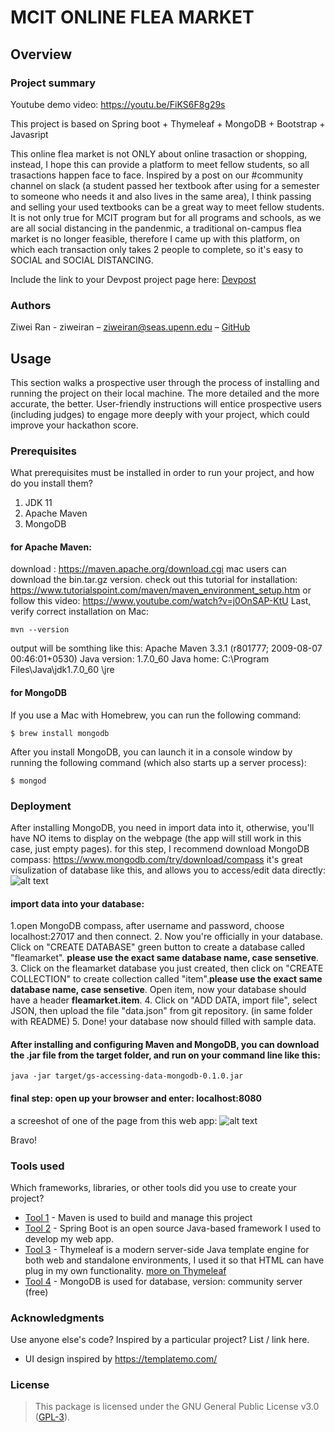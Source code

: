 # MCIT ONLINE FLEA MARKET

## Overview

### Project summary

Youtube demo video: https://youtu.be/FiKS6F8g29s


This project is based on Spring boot + Thymeleaf + MongoDB + Bootstrap + Javasript 


This online flea market is not ONLY about online trasaction or shopping, instead, I hope this can provide a platform to meet fellow students, so all trasactions happen face to face. 
Inspired by a post on our #community channel on slack (a student passed her textbook after using for a semester to someone who needs it and also lives in the same area), I think passing and selling your used textbooks can be a great way to meet fellow students. It is not only true for MCIT program but for all programs and schools, as we are all social distancing in the pandenmic, a traditional on-campus flea market is no longer feasible, therefore I came up with this platform, on which each transaction only takes 2 people to complete, so it's easy to SOCIAL and SOCIAL DISTANCING.

Include the link to your Devpost project page here: [Devpost](https://devpost.com/software/mcit-online-flea-market)

### Authors

Ziwei Ran - ziweiran – ziweiran@seas.upenn.edu – [GitHub](https://github.com/ziweiran)


## Usage

This section walks a prospective user through the process of installing and running the project on their local machine. The more detailed and the more accurate, the better. User-friendly instructions will entice prospective users (including judges) to engage more deeply with your project, which could improve your hackathon score.

### Prerequisites

What prerequisites must be installed in order to run your project, and how do you install them?
1. JDK 11
2. Apache Maven
3. MongoDB

#### for Apache Maven: 
download : https://maven.apache.org/download.cgi mac users can download the bin.tar.gz version.
check out this tutorial for installation:  https://www.tutorialspoint.com/maven/maven_environment_setup.htm or follow this video: https://www.youtube.com/watch?v=j0OnSAP-KtU
Last, verify correct installation on Mac:
```
mvn --version
```
output will be somthing like this: 
Apache Maven 3.3.1 (r801777; 2009-08-07 00:46:01+0530)
Java version: 1.7.0_60
Java home: C:\Program Files\Java\jdk1.7.0_60 \jre

#### for MongoDB
If you use a Mac with Homebrew, you can run the following command:
```
$ brew install mongodb
```
After you install MongoDB, you can launch it in a console window by running the following command (which also starts up a server process):
```
$ mongod
```


### Deployment

After installing MongoDB, you need in import data into it, otherwise, you'll have NO items to display on the webpage (the app will still work in this case, just empty pages).
for this step, I recommend download MongoDB compass: https://www.mongodb.com/try/download/compass it's great visulization of database like this, and allows you to access/edit data directly: 
![alt text](https://docs.mongodb.com/compass/master/_images/query-skip-success.png)

#### import data into your database:
 1.open MongoDB compass, after username and password, choose localhost:27017 and then connect.
 2. Now you're officially in your database. Click on "CREATE DATABASE" green button to create a database called "fleamarket". **please use the exact same database name, case sensetive**.
 3. Click on the fleamarket database you just created, then click on "CREATE COLLECTION" to create collection called "item".**please use the exact same database name, case sensetive**. Open item, now your database should have a header **fleamarket.item**. 
 4. Click on "ADD DATA, import file", select JSON, then upload the file "data.json" from git repository. (in same folder with README)
 5. Done! your database now should filled with sample data. 


#### After installing and configuring Maven and MongoDB, you can download the .jar file from the target folder, and run on your command line like this: 
```
java -jar target/gs-accessing-data-mongodb-0.1.0.jar
```
#### final step: open up your browser and enter: localhost:8080

a screeshot of one of the page from this web app:
![alt text](https://challengepost-s3-challengepost.netdna-ssl.com/photos/production/software_photos/001/203/524/datas/original.png)

Bravo!


### Tools used

Which frameworks, libraries, or other tools did you use to create your project?

* [Tool 1](https://maven.apache.org/) - Maven is used to build and manage this project
* [Tool 2](https://spring.io/projects/spring-boot) - Spring Boot is an open source Java-based framework I used to develop my web app.
* [Tool 3](https://www.thymeleaf.org/) - Thymeleaf is a modern server-side Java template engine for both web and standalone environments, I used it so that HTML can have plug in my own functionality. [more on Thymeleaf](https://www.tutorialspoint.com/spring_boot/spring_boot_thymeleaf.htm)
* [Tool 4](https://www.mongodb.com/) - MongoDB is used for database, version: community server (free)


### Acknowledgments

Use anyone else's code? Inspired by a particular project? List / link here.

* UI design inspired by https://templatemo.com/


### License


>This package is licensed under the GNU General Public License v3.0 (<a href="https://choosealicense.com/licenses/gpl-3.0/" target="_blank">GPL-3</a>).
